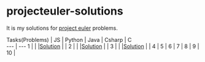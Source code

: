 # projecteuler-solutions

It is my solutions for [project euler](https://projecteuler.net) problems.

Tasks(Problems) | JS | Python | Java | Csharp | C        
--- | --- 
1 | | |[Solution](../master/java-solutions/1/Task.java) | |
2 | | |[Solution](../master/java-solutions/2/Task.java) | |
3 | | |[Solution](../master/java-solutions/3/Task.java) | |
4 |
5 |
6 |
7 |
8 |
9 |
10 |
